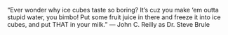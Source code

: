 
	

“Ever wonder why ice cubes taste so boring? It’s cuz you make ‘em outta stupid water, you bimbo!
Put some fruit juice in there and freeze it into ice cubes, and put THAT in your milk.”
      — John C. Reilly as Dr. Steve Brule 
